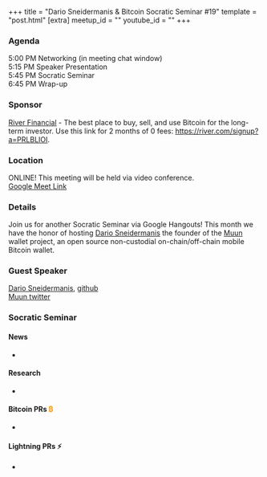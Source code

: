 +++
title = "Dario Sneidermanis & Bitcoin Socratic Seminar #19"
template = "post.html"
[extra]
meetup_id = ""
youtube_id = ""
+++

### Agenda  

5:00 PM Networking (in meeting chat window)  
5:15 PM Speaker Presentation  
5:45 PM Socratic Seminar  
6:45 PM Wrap-up  

### Sponsor  

[River Financial](https://river.com/) - The best place to buy, sell, and use Bitcoin for the 
long-term investor. Use this link for 2 months of 0 fees: <https://river.com/signup?a=PRLBLIOI>.

 ### Location  

ONLINE! This meeting will be held via video conference.  
[Google Meet Link](https://meet.google.com/aep-xmxi-set)

### Details  

Join us for another Socratic Seminar via Google Hangouts! This month we have the honor of hosting
[Dario Sneidermanis] the founder of the [Muun] wallet project, an open source non-custodial 
on-chain/off-chain mobile Bitcoin wallet. 

### Guest Speaker

[Dario Sneidermanis], [github]  
[Muun twitter]  

### Socratic Seminar

#### News

- 

#### Research  

- 

#### Bitcoin PRs <font color="#FF9900">₿</font>  

- 

#### Lightning PRs ⚡ 

- 

[github]:https://github.com/esneider
[Dario Sneidermanis]:https://twitter.com/esneider
[Muun]:https://muun.com/
[Muun twitter]:https://twitter.com/MuunWallet